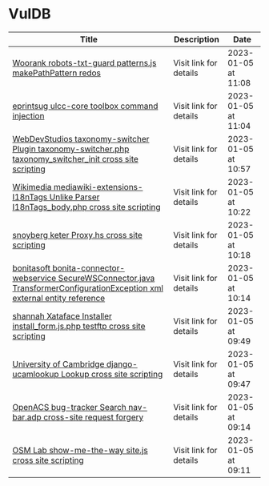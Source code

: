 

# VulDB

 |Title|Description|Date|
 |---|---|---|
 |[Woorank robots-txt-guard patterns.js makePathPattern redos](https://vuldb.com/?id.217448)|Visit link for details|2023-01-05 at 11:08|
 |[eprintsug ulcc-core toolbox command injection](https://vuldb.com/?id.217447)|Visit link for details|2023-01-05 at 11:04|
 |[WebDevStudios taxonomy-switcher Plugin taxonomy-switcher.php taxonomy_switcher_init cross site scripting](https://vuldb.com/?id.217446)|Visit link for details|2023-01-05 at 10:57|
 |[Wikimedia mediawiki-extensions-I18nTags Unlike Parser I18nTags_body.php cross site scripting](https://vuldb.com/?id.217445)|Visit link for details|2023-01-05 at 10:22|
 |[snoyberg keter Proxy.hs cross site scripting](https://vuldb.com/?id.217444)|Visit link for details|2023-01-05 at 10:18|
 |[bonitasoft bonita-connector-webservice SecureWSConnector.java TransformerConfigurationException xml external entity reference](https://vuldb.com/?id.217443)|Visit link for details|2023-01-05 at 10:14|
 |[shannah Xataface Installer install_form.js.php testftp cross site scripting](https://vuldb.com/?id.217442)|Visit link for details|2023-01-05 at 09:49|
 |[University of Cambridge django-ucamlookup Lookup cross site scripting](https://vuldb.com/?id.217441)|Visit link for details|2023-01-05 at 09:47|
 |[OpenACS bug-tracker Search nav-bar.adp cross-site request forgery](https://vuldb.com/?id.217440)|Visit link for details|2023-01-05 at 09:14|
 |[OSM Lab show-me-the-way site.js cross site scripting](https://vuldb.com/?id.217439)|Visit link for details|2023-01-05 at 09:11|
 